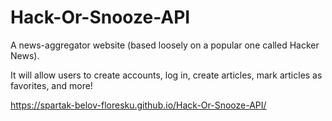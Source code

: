 # Hack-Or-Snooze-API

A news-aggregator website (based loosely on a popular one called Hacker News). 

It will allow users to create accounts, log in, create articles, mark articles as favorites, and more!


https://spartak-belov-floresku.github.io/Hack-Or-Snooze-API/
